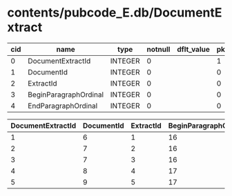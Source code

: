 # contents/pubcode_E.db/DocumentExtract

|cid|name|type|notnull|dflt_value|pk|
| - | -- | -- | ----- | -------- | - |
|0|DocumentExtractId|INTEGER|0||1|
|1|DocumentId|INTEGER|0||0|
|2|ExtractId|INTEGER|0||0|
|3|BeginParagraphOrdinal|INTEGER|0||0|
|4|EndParagraphOrdinal|INTEGER|0||0|

| DocumentExtractId | DocumentId | ExtractId | BeginParagraphOrdinal | EndParagraphOrdinal |
| - | - | - | - | - |
|1|6|1|16|16|
|2|7|2|16|16|
|3|7|3|16|16|
|4|8|4|17|17|
|5|9|5|17|17|
